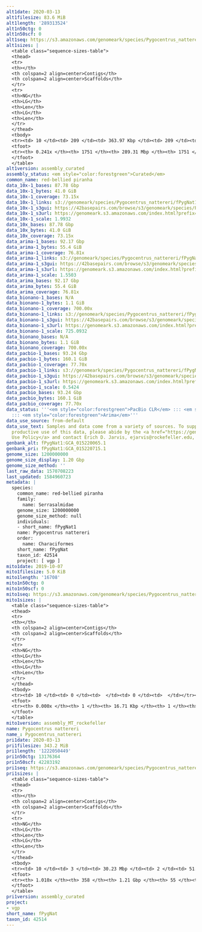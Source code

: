 ```yaml
---
alt1date: 2020-03-13
alt1filesize: 83.6 MiB
alt1length: '289313524'
alt1n50ctg: 0
alt1n50scf: 0
alt1seq: https://s3.amazonaws.com/genomeark/species/Pygocentrus_nattereri/fPygNat1/assembly_curated/fPygNat1.alt.cur.20200313.fasta.gz
alt1sizes: |
  <table class="sequence-sizes-table">
  <thead>
  <tr>
  <th></th>
  <th colspan=2 align=center>Contigs</th>
  <th colspan=2 align=center>Scaffolds</th>
  </tr>
  <tr>
  <th>NG</th>
  <th>LG</th>
  <th>Len</th>
  <th>LG</th>
  <th>Len</th>
  </tr>
  </thead>
  <tbody>
  <tr><td> 10 </td><td> 209 </td><td> 363.97 Kbp </td><td> 209 </td><td> 363.97 Kbp </td></tr><tr><td> 20 </td><td> 849 </td><td> 102.34 Kbp </td><td> 849 </td><td> 102.34 Kbp </td></tr><tr><td> 30 </td><td> 0 </td><td>  </td><td> 0 </td><td>  </td></tr><tr><td> 40 </td><td> 0 </td><td>  </td><td> 0 </td><td>  </td></tr><tr style="background-color:#cccccc;"><td> 50 </td><td> 0 </td><td>  </td><td> 0 </td><td>  </td></tr><tr><td> 60 </td><td> 0 </td><td>  </td><td> 0 </td><td>  </td></tr><tr><td> 70 </td><td> 0 </td><td>  </td><td> 0 </td><td>  </td></tr><tr><td> 80 </td><td> 0 </td><td>  </td><td> 0 </td><td>  </td></tr><tr><td> 90 </td><td> 0 </td><td>  </td><td> 0 </td><td>  </td></tr><tr><td> 100 </td><td> 0 </td><td>  </td><td> 0 </td><td>  </td></tr></tbody>
  <tfoot>
  <tr><th> 0.241x </th><th> 1751 </th><th> 289.31 Mbp </th><th> 1751 </th><th> 289.31 Mbp </th></tr>
  </tfoot>
  </table>
alt1version: assembly_curated
assembly_status: <em style="color:forestgreen">Curated</em>
common_name: red-bellied piranha
data_10x-1_bases: 87.78 Gbp
data_10x-1_bytes: 41.0 GiB
data_10x-1_coverage: 73.15x
data_10x-1_links: s3://genomeark/species/Pygocentrus_nattereri/fPygNat1/genomic_data/10x/<br>
data_10x-1_s3gui: https://42basepairs.com/browse/s3/genomeark/species/Pygocentrus_nattereri/fPygNat1/genomic_data/10x/
data_10x-1_s3url: https://genomeark.s3.amazonaws.com/index.html?prefix=species/Pygocentrus_nattereri/fPygNat1/genomic_data/10x/
data_10x-1_scale: 1.9932
data_10x_bases: 87.78 Gbp
data_10x_bytes: 41.0 GiB
data_10x_coverage: 73.15x
data_arima-1_bases: 92.17 Gbp
data_arima-1_bytes: 55.4 GiB
data_arima-1_coverage: 76.81x
data_arima-1_links: s3://genomeark/species/Pygocentrus_nattereri/fPygNat1/genomic_data/arima/<br>
data_arima-1_s3gui: https://42basepairs.com/browse/s3/genomeark/species/Pygocentrus_nattereri/fPygNat1/genomic_data/arima/
data_arima-1_s3url: https://genomeark.s3.amazonaws.com/index.html?prefix=species/Pygocentrus_nattereri/fPygNat1/genomic_data/arima/
data_arima-1_scale: 1.5503
data_arima_bases: 92.17 Gbp
data_arima_bytes: 55.4 GiB
data_arima_coverage: 76.81x
data_bionano-1_bases: N/A
data_bionano-1_bytes: 1.1 GiB
data_bionano-1_coverage: 700.00x
data_bionano-1_links: s3://genomeark/species/Pygocentrus_nattereri/fPygNat1/genomic_data/bionano/<br>
data_bionano-1_s3gui: https://42basepairs.com/browse/s3/genomeark/species/Pygocentrus_nattereri/fPygNat1/genomic_data/bionano/
data_bionano-1_s3url: https://genomeark.s3.amazonaws.com/index.html?prefix=species/Pygocentrus_nattereri/fPygNat1/genomic_data/bionano/
data_bionano-1_scale: 725.0932
data_bionano_bases: N/A
data_bionano_bytes: 1.1 GiB
data_bionano_coverage: 700.00x
data_pacbio-1_bases: 93.24 Gbp
data_pacbio-1_bytes: 160.1 GiB
data_pacbio-1_coverage: 77.70x
data_pacbio-1_links: s3://genomeark/species/Pygocentrus_nattereri/fPygNat1/genomic_data/pacbio/<br>
data_pacbio-1_s3gui: https://42basepairs.com/browse/s3/genomeark/species/Pygocentrus_nattereri/fPygNat1/genomic_data/pacbio/
data_pacbio-1_s3url: https://genomeark.s3.amazonaws.com/index.html?prefix=species/Pygocentrus_nattereri/fPygNat1/genomic_data/pacbio/
data_pacbio-1_scale: 0.5424
data_pacbio_bases: 93.24 Gbp
data_pacbio_bytes: 160.1 GiB
data_pacbio_coverage: 77.70x
data_status: '''<em style="color:forestgreen">PacBio CLR</em> ::: <em style="color:forestgreen">10x</em>
  ::: <em style="color:forestgreen">Arima</em>'''
data_use_source: from-default
data_use_text: Samples and data come from a variety of sources. To support fair and
  productive use of this data, please abide by the <a href="https://genome10k.soe.ucsc.edu/data-use-policies/">Data
  Use Policy</a> and contact Erich D. Jarvis, ejarvis@rockefeller.edu, with any questions.
genbank_alt: fPygNat1:GCA_015220065.1
genbank_pri: fPygNat1:GCA_015220715.1
genome_size: 1200000000
genome_size_display: 1.20 Gbp
genome_size_method: ''
last_raw_data: 1570708223
last_updated: 1584960723
metadata: |
  species:
    common_name: red-bellied piranha
    family:
      name: Serrasalmidae
    genome_size: 1200000000
    genome_size_method: null
    individuals:
    - short_name: fPygNat1
    name: Pygocentrus nattereri
    order:
      name: Characiformes
    short_name: fPygNat
    taxon_id: 42514
    project: [ vgp ]
mito1date: 2019-10-07
mito1filesize: 5.0 KiB
mito1length: '16708'
mito1n50ctg: 0
mito1n50scf: 0
mito1seq: https://s3.amazonaws.com/genomeark/species/Pygocentrus_nattereri/fPygNat1/assembly_MT_rockefeller/fPygNat1.MT.20191007.fasta.gz
mito1sizes: |
  <table class="sequence-sizes-table">
  <thead>
  <tr>
  <th></th>
  <th colspan=2 align=center>Contigs</th>
  <th colspan=2 align=center>Scaffolds</th>
  </tr>
  <tr>
  <th>NG</th>
  <th>LG</th>
  <th>Len</th>
  <th>LG</th>
  <th>Len</th>
  </tr>
  </thead>
  <tbody>
  <tr><td> 10 </td><td> 0 </td><td>  </td><td> 0 </td><td>  </td></tr><tr><td> 20 </td><td> 0 </td><td>  </td><td> 0 </td><td>  </td></tr><tr><td> 30 </td><td> 0 </td><td>  </td><td> 0 </td><td>  </td></tr><tr><td> 40 </td><td> 0 </td><td>  </td><td> 0 </td><td>  </td></tr><tr style="background-color:#cccccc;"><td> 50 </td><td> 0 </td><td style="background-color:#ff8888;">  </td><td> 0 </td><td style="background-color:#ff8888;">  </td></tr><tr><td> 60 </td><td> 0 </td><td>  </td><td> 0 </td><td>  </td></tr><tr><td> 70 </td><td> 0 </td><td>  </td><td> 0 </td><td>  </td></tr><tr><td> 80 </td><td> 0 </td><td>  </td><td> 0 </td><td>  </td></tr><tr><td> 90 </td><td> 0 </td><td>  </td><td> 0 </td><td>  </td></tr><tr><td> 100 </td><td> 0 </td><td>  </td><td> 0 </td><td>  </td></tr></tbody>
  <tfoot>
  <tr><th> 0.000x </th><th> 1 </th><th> 16.71 Kbp </th><th> 1 </th><th> 16.71 Kbp </th></tr>
  </tfoot>
  </table>
mito1version: assembly_MT_rockefeller
name: Pygocentrus nattereri
name_: Pygocentrus_nattereri
pri1date: 2020-03-13
pri1filesize: 343.2 MiB
pri1length: '1222050449'
pri1n50ctg: 13176364
pri1n50scf: 42283192
pri1seq: https://s3.amazonaws.com/genomeark/species/Pygocentrus_nattereri/fPygNat1/assembly_curated/fPygNat1.pri.cur.20200313.fasta.gz
pri1sizes: |
  <table class="sequence-sizes-table">
  <thead>
  <tr>
  <th></th>
  <th colspan=2 align=center>Contigs</th>
  <th colspan=2 align=center>Scaffolds</th>
  </tr>
  <tr>
  <th>NG</th>
  <th>LG</th>
  <th>Len</th>
  <th>LG</th>
  <th>Len</th>
  </tr>
  </thead>
  <tbody>
  <tr><td> 10 </td><td> 3 </td><td> 30.23 Mbp </td><td> 2 </td><td> 51.77 Mbp </td></tr><tr><td> 20 </td><td> 8 </td><td> 22.97 Mbp </td><td> 4 </td><td> 51.32 Mbp </td></tr><tr><td> 30 </td><td> 13 </td><td> 20.19 Mbp </td><td> 6 </td><td> 47.61 Mbp </td></tr><tr><td> 40 </td><td> 20 </td><td> 16.90 Mbp </td><td> 9 </td><td> 44.86 Mbp </td></tr><tr style="background-color:#cccccc;"><td> 50 </td><td> 27 </td><td style="background-color:#88ff88;"> 13.18 Mbp </td><td> 12 </td><td style="background-color:#88ff88;"> 42.28 Mbp </td></tr><tr><td> 60 </td><td> 38 </td><td> 10.39 Mbp </td><td> 15 </td><td> 41.50 Mbp </td></tr><tr><td> 70 </td><td> 52 </td><td> 7.57 Mbp </td><td> 18 </td><td> 39.90 Mbp </td></tr><tr><td> 80 </td><td> 70 </td><td> 5.67 Mbp </td><td> 21 </td><td> 34.86 Mbp </td></tr><tr><td> 90 </td><td> 98 </td><td> 3.14 Mbp </td><td> 24 </td><td> 34.22 Mbp </td></tr><tr><td> 100 </td><td> 216 </td><td> 254.02 Kbp </td><td> 28 </td><td> 21.58 Mbp </td></tr></tbody>
  <tfoot>
  <tr><th> 1.010x </th><th> 358 </th><th> 1.21 Gbp </th><th> 55 </th><th> 1.22 Gbp </th></tr>
  </tfoot>
  </table>
pri1version: assembly_curated
project:
- vgp
short_name: fPygNat
taxon_id: 42514
---
```

